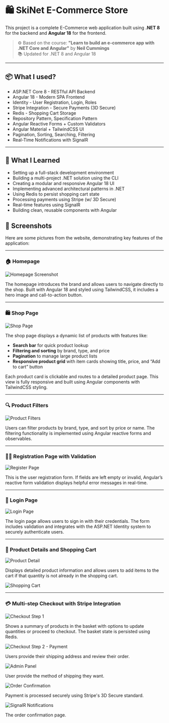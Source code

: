 # 🛍️ SkiNet E-Commerce Store

This project is a complete E-Commerce web application built using **.NET 8** for the backend and **Angular 18** for the frontend.

> ⚙️ Based on the course: **"Learn to build an e-commerce app with .NET Core and Angular"** by **Neil Cummings**  
> 📚 Updated for .NET 8 and Angular 18

---

## 📦 What I used?

- ASP.NET Core 8 - RESTful API Backend
- Angular 18 - Modern SPA Frontend
- Identity - User Registration, Login, Roles
- Stripe Integration - Secure Payments (3D Secure)
- Redis - Shopping Cart Storage
- Repository Pattern, Specification Pattern
- Angular Reactive Forms + Custom Validators
- Angular Material + TailwindCSS UI
- Pagination, Sorting, Searching, Filtering
- Real-Time Notifications with SignalR

---

## 🧠 What I Learned

- Setting up a full-stack development environment
- Building a multi-project .NET solution using the CLI
- Creating a modular and responsive Angular 18 UI
- Implementing advanced architectural patterns in .NET
- Using Redis to persist shopping cart state
- Processing payments using Stripe (w/ 3D Secure)
- Real-time features using SignalR
- Building clean, reusable components with Angular


## 🧪 Screenshots

Here are some pictures from the website, demonstrating key features of the application:

---

### 🏠 Homepage

![Homepage Screenshot](https://github.com/user-attachments/assets/1eea6c01-769b-4266-8c16-5ecb969f3abc)

The homepage introduces the brand and allows users to navigate directly to the shop. Built with Angular 18 and styled using TailwindCSS, it includes a hero image and call-to-action button.

---

### 🛍️ Shop Page

![Shop Page](https://github.com/user-attachments/assets/814ec6e9-6374-47f5-85cf-d302866dbb71)


The shop page displays a dynamic list of products with features like:

- **Search bar** for quick product lookup
- **Filtering and sorting** by brand, type, and price
- **Pagination** to manage large product lists
- **Responsive product grid** with item cards showing title, price, and “Add to cart” button

Each product card is clickable and routes to a detailed product page. This view is fully responsive and built using Angular components with TailwindCSS styling.

---

### 🔍 Product Filters

![Product Filters](https://github.com/user-attachments/assets/fbf2321f-50fc-42a0-9466-85773a9636ae)

Users can filter products by brand, type, and sort by price or name. The filtering functionality is implemented using Angular reactive forms and observables.

---

### 🙍‍♀️ Registration Page with Validation

![Register Page](https://github.com/user-attachments/assets/daa8e09e-ec5d-4fe9-ba38-285f62014dee)

This is the user registration form. If fields are left empty or invalid, Angular’s reactive form validation displays helpful error messages in real-time.

---

### 🔐 Login Page

![Login Page](https://github.com/user-attachments/assets/dc45fc56-d459-457c-8d1f-245288df403a)

The login page allows users to sign in with their credentials. The form includes validation and integrates with the ASP.NET Identity system to securely authenticate users.

---

### 🧺 Product Details and Shopping Cart

![Product Detail](https://github.com/user-attachments/assets/567d4c51-d0f1-4140-9014-4c9d95fcc57c)

Displays detailed product information and allows users to add items to the cart if that quantity is not already in the shopping cart.

![Shopping Cart](https://github.com/user-attachments/assets/0b6e2dd3-bedb-45ce-a9df-34b50aff33e6)

---

### 💳 Multi-step Checkout with Stripe Integration

![Checkout Step 1](https://github.com/user-attachments/assets/6fbbd57b-17dc-4d8d-8301-4e0dfde22361)

Shows a summary of products in the basket with options to update quantities or proceed to checkout. The basket state is persisted using Redis.

![Checkout Step 2 - Payment](https://github.com/user-attachments/assets/3e29a850-d5c4-4728-b351-b34120c959af)

Users provide their shipping address and review their order.

![Admin Panel](https://github.com/user-attachments/assets/d42af1c4-51f8-4b05-a4ee-54990d8601c6)

User provide the method of shipping they want.

![Order Confirmation](https://github.com/user-attachments/assets/5b812131-228f-4fb6-b0ef-1dc822e23ba1)

Payment is processed securely using Stripe's 3D Secure standard.

![SignalR Notifications](https://github.com/user-attachments/assets/5cb1be4d-100e-4d38-bcd1-c9cc40a59c86)

The order confirmation page.
